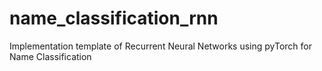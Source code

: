 # name_classification_rnn
Implementation template of Recurrent Neural Networks using pyTorch for Name Classification 
